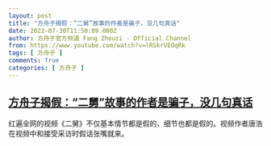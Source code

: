 ```yaml
---
layout: post
title: "方舟子揭假：“二舅”故事的作者是骗子，没几句真话"
date: 2022-07-30T11:50:09.000Z
author: 方舟子官方频道 Fang Zhouzi - Official Channel
from: https://www.youtube.com/watch?v=lRSkrVEOqRk
tags: [ 方舟子 ]
comments: True
categories: [ 方舟子 ]
---
```

<!--1659181809000-->
[方舟子揭假：“二舅”故事的作者是骗子，没几句真话](https://www.youtube.com/watch?v=lRSkrVEOqRk)
------

<div>
红遍全网的视频《二舅》不仅基本情节都是假的，细节也都是假的。视频作者唐浩在视频中和接受采访时假话张嘴就来。
</div>
